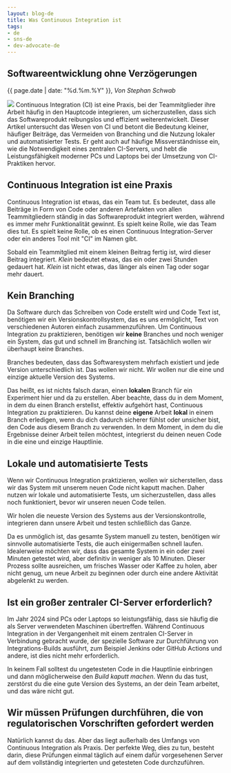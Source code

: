 ```yaml
---
layout: blog-de
title: Was Continuous Integration ist
tags: 
- de
- sns-de
- dev-advocate-de
---
```

## Softwareentwicklung ohne Verzögerungen

<p>{{ page.date | date: "%d.%m.%Y" }}, <em>Von Stephan Schwab</em></p>

<a href="/de/contact-sns.html"><img src="https://gravatar.com/avatar/663d11426b0a187ddac59f8c17ce61b4?s=120&d=robohash&r=x" class="avatar" /></a>
Continuous Integration (CI) ist eine Praxis, bei der Teammitglieder ihre Arbeit häufig in den Hauptcode integrieren, um sicherzustellen, dass sich das Softwareprodukt reibungslos und effizient weiterentwickelt. Dieser Artikel untersucht das Wesen von CI und betont die Bedeutung kleiner, häufiger Beiträge, das Vermeiden von Branching und die Nutzung lokaler und automatisierter Tests. Er geht auch auf häufige Missverständnisse ein, wie die Notwendigkeit eines zentralen CI-Servers, und hebt die Leistungsfähigkeit moderner PCs und Laptops bei der Umsetzung von CI-Praktiken hervor.

## Continuous Integration ist eine Praxis
Continuous Integration ist etwas, das ein Team tut. Es bedeutet, dass alle Beiträge in Form von Code oder anderen Artefakten von allen Teammitgliedern ständig in das Softwareprodukt integriert werden, während es immer mehr Funktionalität gewinnt. Es spielt keine Rolle, wie das Team dies tut. Es spielt keine Rolle, ob es einen Continuous Integration-Server oder ein anderes Tool mit "CI" im Namen gibt.

Sobald ein Teammitglied mit einem kleinen Beitrag fertig ist, wird dieser Beitrag integriert. *Klein* bedeutet etwas, das ein oder zwei Stunden gedauert hat. *Klein* ist nicht etwas, das länger als einen Tag oder sogar mehr dauert.

## Kein Branching
Da Software durch das Schreiben von Code erstellt wird und Code Text ist, benötigen wir ein Versionskontrollsystem, das es uns ermöglicht, Text von verschiedenen Autoren einfach zusammenzuführen. Um Continuous Integration zu praktizieren, benötigen wir **keine** Branches und noch weniger ein System, das gut und schnell im Branching ist. Tatsächlich wollen wir überhaupt keine Branches.

Branches bedeuten, dass das Softwaresystem mehrfach existiert und jede Version unterschiedlich ist. Das wollen wir nicht. Wir wollen nur die eine und einzige aktuelle Version des Systems.

Das heißt, es ist nichts falsch daran, einen **lokalen** Branch für ein Experiment hier und da zu erstellen. Aber beachte, dass du in dem Moment, in dem du einen Branch erstellst, effektiv aufgehört hast, Continuous Integration zu praktizieren. Du kannst deine **eigene** Arbeit **lokal** in einem Branch erledigen, wenn du dich dadurch sicherer fühlst oder unsicher bist, den Code aus diesem Branch zu verwenden. In dem Moment, in dem du die Ergebnisse deiner Arbeit teilen möchtest, integrierst du deinen neuen Code in die eine und einzige Hauptlinie.

## Lokale und automatisierte Tests
Wenn wir Continuous Integration praktizieren, wollen wir sicherstellen, dass wir das System mit unserem neuen Code nicht kaputt machen. Daher nutzen wir lokale und automatisierte Tests, um sicherzustellen, dass alles noch funktioniert, bevor wir unseren neuen Code teilen.

Wir holen die neueste Version des Systems aus der Versionskontrolle, integrieren dann unsere Arbeit und testen schließlich das Ganze.

Da es unmöglich ist, das gesamte System manuell zu testen, benötigen wir sinnvolle automatisierte Tests, die auch einigermaßen schnell laufen. Idealerweise möchten wir, dass das gesamte System in ein oder zwei Minuten getestet wird, aber definitiv in weniger als 10 Minuten. Dieser Prozess sollte ausreichen, um frisches Wasser oder Kaffee zu holen, aber nicht genug, um neue Arbeit zu beginnen oder durch eine andere Aktivität abgelenkt zu werden.

## Ist ein großer zentraler CI-Server erforderlich?
Im Jahr 2024 sind PCs oder Laptops so leistungsfähig, dass sie häufig die als Server verwendeten Maschinen übertreffen. Während Continuous Integration in der Vergangenheit mit einem zentralen CI-Server in Verbindung gebracht wurde, der spezielle Software zur Durchführung von Integrations-Builds ausführt, zum Beispiel Jenkins oder GitHub Actions und andere, ist dies nicht mehr erforderlich.

In keinem Fall solltest du ungetesteten Code in die Hauptlinie einbringen und dann möglicherweise den *Build kaputt machen*. Wenn du das tust, zerstörst du die eine gute Version des Systems, an der dein Team arbeitet, und das wäre nicht gut.

## Wir müssen Prüfungen durchführen, die von regulatorischen Vorschriften gefordert werden
Natürlich kannst du das. Aber das liegt außerhalb des Umfangs von Continuous Integration als Praxis. Der perfekte Weg, dies zu tun, besteht darin, diese Prüfungen einmal täglich auf einem dafür vorgesehenen Server auf dem vollständig integrierten und getesteten Code durchzuführen.

